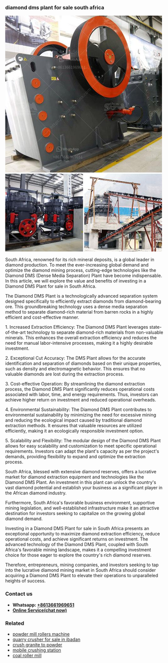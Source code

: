 <h3>diamond dms plant for sale south africa</h3><img src='1708497515.jpg' alt=''><p>South Africa, renowned for its rich mineral deposits, is a global leader in diamond production. To meet the ever-increasing global demand and optimize the diamond mining process, cutting-edge technologies like the Diamond DMS (Dense Media Separation) Plant have become indispensable. In this article, we will explore the value and benefits of investing in a Diamond DMS Plant for sale in South Africa.</p><p>The Diamond DMS Plant is a technologically advanced separation system designed specifically to efficiently extract diamonds from diamond-bearing ore. This groundbreaking technology uses a dense media separation method to separate diamond-rich material from barren rocks in a highly efficient and cost-effective manner.</p><p>1. Increased Extraction Efficiency: The Diamond DMS Plant leverages state-of-the-art technology to separate diamond-rich materials from non-valuable minerals. This enhances the overall extraction efficiency and reduces the need for manual labor-intensive processes, making it a highly desirable investment.</p><p>2. Exceptional Cut Accuracy: The DMS Plant allows for the accurate identification and separation of diamonds based on their unique properties, such as density and electromagnetic behavior. This ensures that no valuable diamonds are lost during the extraction process.</p><p>3. Cost-effective Operation: By streamlining the diamond extraction process, the Diamond DMS Plant significantly reduces operational costs associated with labor, time, and energy requirements. Thus, investors can achieve higher return on investment and reduced operational overheads.</p><p>4. Environmental Sustainability: The Diamond DMS Plant contributes to environmental sustainability by minimizing the need for excessive mining and reducing the ecological impact caused by traditional diamond extraction methods. It ensures that valuable resources are utilized efficiently, making it an ecologically responsible investment option.</p><p>5. Scalability and Flexibility: The modular design of the Diamond DMS Plant allows for easy scalability and customization to meet specific operational requirements. Investors can adapt the plant's capacity as per the project's demands, providing flexibility to expand and optimize the extraction process.</p><p>South Africa, blessed with extensive diamond reserves, offers a lucrative market for diamond extraction equipment and technologies like the Diamond DMS Plant. An investment in this plant can unlock the country's vast diamond potential and establish your business as a significant player in the African diamond industry.</p><p>Furthermore, South Africa's favorable business environment, supportive mining legislation, and well-established infrastructure make it an attractive destination for investors seeking to capitalize on the growing global diamond demand.</p><p>Investing in a Diamond DMS Plant for sale in South Africa presents an exceptional opportunity to maximize diamond extraction efficiency, reduce operational costs, and achieve significant returns on investment. The advanced technology of the Diamond DMS Plant, coupled with South Africa's favorable mining landscape, makes it a compelling investment choice for those eager to explore the country's rich diamond reserves.</p><p>Therefore, entrepreneurs, mining companies, and investors seeking to tap into the lucrative diamond mining market in South Africa should consider acquiring a Diamond DMS Plant to elevate their operations to unparalleled heights of success.</p><h3>Contact us</h3><ul><li><strong>Whatsapp:&nbsp;<a href="https://wa.me/8613661969651">+8613661969651</a></strong></li><li><a href="https://swt.shibang-china.com/?git&amp;zhl&amp;diamond dms plant for sale south africa"><strong>Online Service(chat now)</strong></a></li></ul><h3>Related</h3><ul><li><a href='powder mill rollers machine.md'>powder mill rollers machine</a></li><li><a href='quarry crusher for sale in ibadan.md'>quarry crusher for sale in ibadan</a></li><li><a href='crush granite to powder.md'>crush granite to powder</a></li><li><a href='mobile crushing station.md'>mobile crushing station</a></li><li><a href='coal roller mill.md'>coal roller mill</a></li></ul>